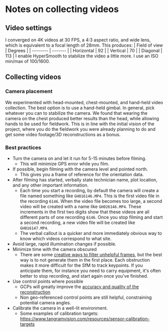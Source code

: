 # Notes on collecting videos
## Video settings
I converged on 4K videos at 30 FPS, a 4:3 aspect ratio, and wide lens, which is equivalent to a focal length of 28mm. This produces:
| Field of view    | Degrees |
| -------- | ------- |
| Horizontal  | 92    |
| Vertical | 70    |
| Diagonal    | 113    |
I enable HyperSmooth to stabilize the video a little more. I use an ISO min/max of 100/1600.

## Collecting videos
### Camera placement
We experimented with head-mounted, chest-mounted, and hand-held video collection. The best option is to use a hand-held gimbal. In general, pick whatever you can to stabilize the camera. We found that wearing the camera on the chest produced better results than the head, while allowing hands to be used for fieldwork. This is in line with the initial vision of the project, where you do the fieldwork you were already planning to do and get some video footage/3D reconstructions as a bonus.

### Best practices
- Turn the camera on and let it run for 5-15 minutes before filming.
  - This will minimize GPS error while you film.
- If possible, begin filming with the camera level and pointed north.
  - This gives you a frame of reference for the orientation data.
- After filming has started, verbally state technician name, plot location, and any other important information.
  - Each time you start a recording, by default the camera will create a file named something like `GH016146.MP4`. This is the first video file in the recording `6146`. When the video file becomes too large, a second video will be created with a name like `GH026146.MP4`. These increments in the first two digits show that these videos are all different parts of one recording `6146`. Once you stop filming and start a second recording, a new video file will be created like `GH016147.MP4`.
  -  The verbal callout is a quicker and more immediately obvious way to know which videos correspond to what site.
- Avoid large, rapid illumination changes if possible.
- Minimize time with the camera obscured
  - There are some [creative ways to filter unhelpful frames](https://ui.adsabs.harvard.edu/abs/2023AGUFM.B51D1801H/abstract), but the best way is to not generate them in the first place. Each obstruction makes it more difficult for the SfM to track keypoints. If you anticipate them, for instance you need to carry equipment, it's often better to stop recording, and start again once you've finished.
- Use control points where possible
  - GCPs will greatly improve the [accuracy and quality of the reconstruction](ieeexplore.ieee.org/abstract/document/10282278/)
  - Non geo-referenced control points are still helpful, constraining potential camera angles.
- Calibrate the camera in a well-lit environment.
  - Some examples of calibration targets: https://www.tangramvision.com/resources/sensor-calibration-targets 